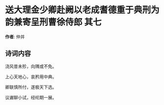 # 送大理金少卿赴阙以老成耆德重于典刑为韵兼寄呈刑曹徐侍郎  其七

**作者**: 仲并

## 诗词内容

浇风昔未殄，向隅或不免。

上心天地心，哀矜用中典。

卿联慎所付，遂极天下选。

议谳聊小试，经纶期一展。

